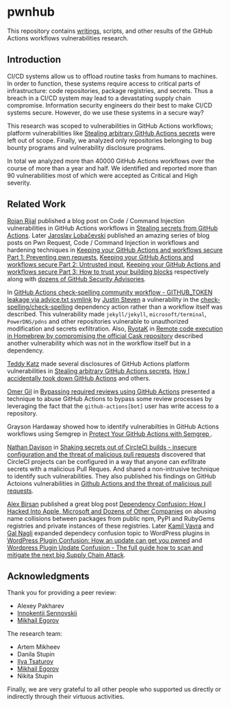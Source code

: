 # pwnhub

This repository contains [writings](writings), scripts, and other results of the GitHub Actions workflows vulnerabilities research.

## Introduction

СI/CD systems allow us to offload routine tasks from humans to machines. In order to function, these systems require access to critical parts of infrastructure: code repositories, package registries, and secrets. Thus a breach in a CI/CD system may lead to a devastating supply chain compromise. Information security engineers do their best to make CI/CD systems secure. However, do we use these systems in a secure way?

This research was scoped to vulnerabilities in GitHub Actions workflows; platform vulnerabilities like [Stealing arbitrary GitHub Actions secrets](https://blog.teddykatz.com/2021/03/17/github-actions-write-access.html) were left out of scope. Finally, we analyzed only repositories belonging to bug bounty programs and vulnerability disclosure programs.

In total we analyzed more than 40000 GitHub Actions workflows over the course of more than a year and half. We identified and reported more than 90 vulnerabilities most of which were accepted as Critical and High severity.

## Related Work

[Rojan Rijal](https://twitter.com/uraniumhacker) published a blog post on Code / Command Injection vulnerabilities in GitHub Actions workflows in [Stealing secrets from GitHub Actions](https://sites.google.com/securifyinc.com/secblogs/hacking-github-actions). Later [Jaroslav Lobačevski](https://twitter.com/yarlob) published an amazing series of blog posts on Pwn Request, Code / Command Injection in workflows and hardening techniques in [Keeping your GitHub Actions and workflows secure Part 1: Preventing pwn requests](https://securitylab.github.com/research/github-actions-preventing-pwn-requests), [Keeping your GitHub Actions and workflows secure Part 2: Untrusted input](https://securitylab.github.com/research/github-actions-untrusted-input), [Keeping your GitHub Actions and workflows secure Part 3: How to trust your building blocks](https://securitylab.github.com/research/github-actions-building-blocks) respectively along with [dozens of GitHub Security Advisories](https://securitylab.github.com/advisories/).

In [GitHub Actions check-spelling community workflow - GITHUB_TOKEN leakage via advice.txt symlink](https://github.com/justinsteven/advisories/blob/master/2021_github_actions_checkspelling_token_leak_via_advice_symlink.md) by [Justin Steven](https://github.com/justinsteven) a vulnerability in the [check-spelling/check-spelling](https://github.com/check-spelling/check-spelling) dependency action rather than a workflow itself was described. This vulnerability made `jekyll/jekyll`, `microsoft/terminal`, `PowerDNS/pdns` and other repositories vulnerable to unauthorized modification and secrets exfiltration. Also, [RyotaK](https://twitter.com/ryotkak) in [Remote code execution in Homebrew by compromising the official Cask repository](https://blog.ryotak.me/post/homebrew-security-incident-en/) described another vulnerability which was not in the workflow itself but in a dependency.

[Teddy Katz](https://twitter.com/not_an_aardvark) made several disclosures of GitHub Actions platform vulnerabilities in [Stealing arbitrary GitHub Actions secrets](https://blog.teddykatz.com/2021/03/17/github-actions-write-access.html), [How I accidentally took down GitHub Actions](https://blog.teddykatz.com/2019/11/12/github-actions-dos.html) and others.

[Omer Gil](https://twitter.com/omer_gil) in [Bypassing required reviews using GitHub Actions](https://medium.com/cider-sec/bypassing-required-reviews-using-github-actions-6e1b29135cc7) presented a technique to abuse GitHub Actions to bypass some review processes by leveraging the fact that the `github-actions[bot]` user has write access to a repository.

Grayson Hardaway showed how to identify vulnerabilties in GitHub Actions workflows using Semgrep in [Protect Your GitHub Actions with Semgrep
](https://r2c.dev/blog/2021/protect-your-github-actions-with-semgrep/).

[Nathan Davison](https://twitter.com/nj_dav) in [Shaking secrets out of CircleCI builds - insecure configuration and the threat of malicious pull requests](https://nathandavison.com/blog/shaking-secrets-out-of-circleci-builds) discovered that CircleCI projects can be configured in a way that anyone can exfiltrate secrets with a malicious Pull Reques. And shared a non-intrusive technique to identify such vulnerabilities. They also published his findings on GitHub Actoions vulnerabilities in [Github Actions and the threat of malicious pull requests](https://nathandavison.com/blog/github-actions-and-the-threat-of-malicious-pull-requests).

[Alex Birsan](https://twitter.com/alxbrsn) published a great blog post [Dependency Confusion: How I Hacked Into Apple, Microsoft and Dozens of Other Companies](https://medium.com/@alex.birsan/dependency-confusion-4a5d60fec610) on abusing name collisions between packages from public npm, PyPI and RubyGems registries and private instances of these registries. Later [Kamil Vavra](https://twitter.com/vavkamil) and [Gal Nagli](https://twitter.com/naglinagli) expanded dependecy confusion topic to WordPress plugins in [WordPress Plugin Confusion: How an update can get you pwned](https://vavkamil.cz/2021/11/25/wordpress-plugin-confusion-update-can-get-you-pwned/) and [Wordpress Plugin Update Confusion - The full guide how to scan and mitigate the next big Supply Chain Attack](https://galnagli.com/Wordpress_Plugin_Update_Confusion/).

## Acknowledgments

Thank you for providing a peer review:

- Alexey Pakharev
- [Innokentii Sennovskii](https://twitter.com/rumata888)
- [Mikhail Egorov](https://twitter.com/0ang3el)

The research team:

- Artem Mikheev
- Danila Stupin
- [Ilya Tsaturov](https://twitter.com/itsaturov)
- [Mikhail Egorov](https://twitter.com/0ang3el)
- Nikita Stupin

Finally, we are very grateful to all other people who supported us directly or indirectly through their virtuous activities.
